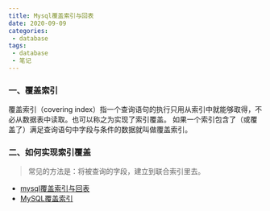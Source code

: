 ```yaml
--- 
title: Mysql覆盖索引与回表
date: 2020-09-09
categories: 
 - database
tags: 
 - database
 - 笔记
---
```


### 一、覆盖索引
覆盖索引（covering index）指一个查询语句的执行只用从索引中就能够取得，不必从数据表中读取。也可以称之为实现了索引覆盖。
如果一个索引包含了（或覆盖了）满足查询语句中字段与条件的数据就叫做覆盖索引。

### 二、如何实现索引覆盖
> 常见的方法是：将被查询的字段，建立到联合索引里去。


- [mysql覆盖索引与回表](https://www.jianshu.com/p/8991cbca3854)
- [MySQL覆盖索引](https://www.jianshu.com/p/77eaad62f974)


























